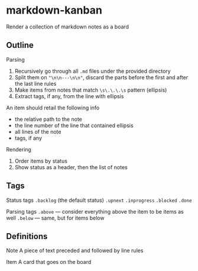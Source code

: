 # markdown-kanban
Render a collection of markdown notes as a board

## Outline

Parsing
1. Recursively go through all `.md` files under the provided directory
2. Split them on `"\n\n---\n\n"`, discard the parts before the first and after the last line rules
3. Make items from notes that match `\s\.\.\.\s` pattern (ellipsis)
4. Extract tags, if any, from the line with ellipsis

An item should retail the following info
- the relative path to the note
- the line number of the line that contained ellipsis
- all lines of the note
- tags, if any

Rendering
1. Order items by status
2. Show status as a header, then the list of notes


## Tags

Status tags
`.backlog` (the default status)
`.upnext`
`.inprogress`
`.blocked`
`.done`

Parsing tags
`.above` — consider everything above the item to be items as well
`.below` — same, but for items below

## Definitions

Note
A piece of text preceded and followed by line rules

Item
A card that goes on the board
